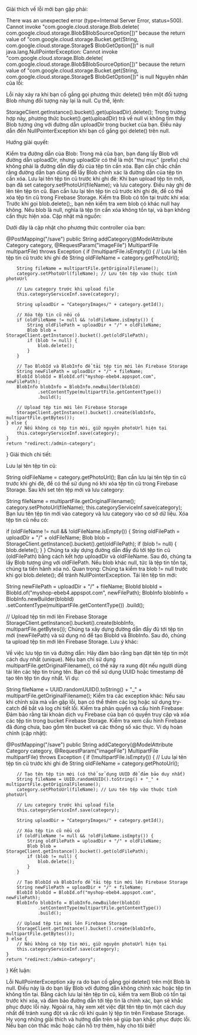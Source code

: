 Giải thích về lỗi mới bạn gặp phải:

There was an unexpected error (type=Internal Server Error, status=500).
Cannot invoke "com.google.cloud.storage.Blob.delete(
com.google.cloud.storage.Blob$BlobSourceOption[])" because the return value of "com.google.cloud.storage.Bucket.get(String, com.google.cloud.storage.Storage$
BlobGetOption[])" is null
java.lang.NullPointerException: Cannot invoke "com.google.cloud.storage.Blob.delete(
com.google.cloud.storage.Blob$BlobSourceOption[])" because the return value of "com.google.cloud.storage.Bucket.get(String, com.google.cloud.storage.Storage$
BlobGetOption[])" is null
Nguyên nhân của lỗi:

Lỗi này xảy ra khi bạn cố gắng gọi phương thức delete() trên một đối tượng Blob nhưng đối tượng này lại là null. Cụ thể,
lệnh:

StorageClient.getInstance().bucket().get(uploadDir).delete();
Trong trường hợp này, phương thức bucket().get(uploadDir) trả về null vì không tìm thấy Blob tương ứng với đường dẫn
uploadDir trong bucket của bạn. Điều này dẫn đến NullPointerException khi bạn cố gắng gọi delete() trên null.

Hướng giải quyết:

Kiểm tra đường dẫn của Blob:
Trong mã của bạn, bạn đang lấy Blob với đường dẫn uploadDir, nhưng uploadDir có thể là một "thư mục" (prefix) chứ không
phải là đường dẫn đầy đủ của tệp tin cần xóa.
Bạn cần chắc chắn rằng đường dẫn bạn dùng để lấy Blob chính xác là đường dẫn của tệp tin cần xóa.
Lưu lại tên tệp tin cũ trước khi ghi đè:
Khi bạn upload tệp tin mới, bạn đã set category.setPhotoUrl(fileName); và lưu category. Điều này ghi đè lên tên tệp tin
cũ.
Bạn cần lưu lại tên tệp tin cũ trước khi ghi đè, để có thể xóa tệp tin cũ trong Firebase Storage.
Kiểm tra Blob có tồn tại trước khi xóa:
Trước khi gọi blob.delete();, bạn nên kiểm tra xem blob có khác null hay không.
Nếu blob là null, nghĩa là tệp tin cần xóa không tồn tại, và bạn không cần thực hiện xóa.
Cập nhật mã nguồn:

Dưới đây là cập nhật cho phương thức controller của bạn:

@PostMapping("/save")
public String addCategory(@ModelAttribute Category category, @RequestParam("imageFile") MultipartFile multipartFile)
throws Exception {
if (!multipartFile.isEmpty()) {
// Lưu lại tên tệp tin cũ trước khi ghi đè
String oldFileName = category.getPhotoUrl();

        String fileName = multipartFile.getOriginalFilename();
        category.setPhotoUrl(fileName); // Lưu tên tệp vào thuộc tính photoUrl

        // Lưu category trước khi upload file
        this.categoryServiceInf.save(category);

        String uploadDir = "CategoryImages/" + category.getId();

        // Xóa tệp tin cũ nếu có
        if (oldFileName != null && !oldFileName.isEmpty()) {
            String oldFilePath = uploadDir + "/" + oldFileName;
            Blob blob = StorageClient.getInstance().bucket().get(oldFilePath);
            if (blob != null) {
                blob.delete();
            }
        }

        // Tạo BlobId và BlobInfo để tải tệp tin mới lên Firebase Storage
        String newFilePath = uploadDir + "/" + fileName;
        BlobId blobId = BlobId.of("myshop-ebeb4.appspot.com", newFilePath);
        BlobInfo blobInfo = BlobInfo.newBuilder(blobId)
                .setContentType(multipartFile.getContentType())
                .build();

        // Upload tệp tin mới lên Firebase Storage
        StorageClient.getInstance().bucket().create(blobInfo, multipartFile.getBytes());
    } else {
        // Nếu không có tệp tin mới, giữ nguyên photoUrl hiện tại
        this.categoryServiceInf.save(category);
    }
    return "redirect:/admin-category";

}
Giải thích chi tiết:

Lưu lại tên tệp tin cũ:

String oldFileName = category.getPhotoUrl();
Bạn cần lưu lại tên tệp tin cũ trước khi ghi đè, để có thể sử dụng nó khi xóa tệp tin cũ trong Firebase Storage.
Sau khi set tên tệp mới và lưu category:

String fileName = multipartFile.getOriginalFilename();
category.setPhotoUrl(fileName);
this.categoryServiceInf.save(category);
Bạn lưu tên tệp tin mới vào category và lưu category vào cơ sở dữ liệu.
Xóa tệp tin cũ nếu có:

if (oldFileName != null && !oldFileName.isEmpty()) {
String oldFilePath = uploadDir + "/" + oldFileName;
Blob blob = StorageClient.getInstance().bucket().get(oldFilePath);
if (blob != null) {
blob.delete();
}
}
Chúng ta xây dựng đường dẫn đầy đủ tới tệp tin cũ (oldFilePath) bằng cách kết hợp uploadDir và oldFileName.
Sau đó, chúng ta lấy Blob tương ứng với oldFilePath. Nếu blob khác null, tức là tệp tin tồn tại, chúng ta tiến hành xóa
nó.
Quan trọng: Chúng ta kiểm tra blob != null trước khi gọi blob.delete(); để tránh NullPointerException.
Tải lên tệp tin mới:

String newFilePath = uploadDir + "/" + fileName;
BlobId blobId = BlobId.of("myshop-ebeb4.appspot.com", newFilePath);
BlobInfo blobInfo = BlobInfo.newBuilder(blobId)
.setContentType(multipartFile.getContentType())
.build();

// Upload tệp tin mới lên Firebase Storage
StorageClient.getInstance().bucket().create(blobInfo, multipartFile.getBytes());
Chúng ta xây dựng đường dẫn đầy đủ tới tệp tin mới (newFilePath) và sử dụng nó để tạo BlobId và BlobInfo.
Sau đó, chúng ta upload tệp tin mới lên Firebase Storage.
Lưu ý khác:

Về việc lưu tệp tin và đường dẫn:
Hãy đảm bảo rằng bạn đặt tên tệp tin một cách duy nhất (unique). Nếu bạn chỉ sử dụng
multipartFile.getOriginalFilename(), có thể xảy ra xung đột nếu người dùng tải lên các tệp tin trùng tên.
Bạn có thể sử dụng UUID hoặc timestamp để tạo tên tệp tin duy nhất.
Ví dụ:

String fileName = UUID.randomUUID().toString() + "_" + multipartFile.getOriginalFilename();
Kiểm tra các exception khác:
Nếu sau khi chỉnh sửa mà vẫn gặp lỗi, bạn có thể thêm các log hoặc sử dụng try-catch để bắt và log chi tiết lỗi.
Kiểm tra phân quyền và cấu hình Firebase:
Đảm bảo rằng tài khoản dịch vụ Firebase của bạn có quyền truy cập và xóa các tệp tin trong bucket Firebase Storage.
Kiểm tra xem cấu hình Firebase đã đúng chưa, bao gồm tên bucket và các thông số xác thực.
Ví dụ hoàn chỉnh (cập nhật):

@PostMapping("/save")
public String addCategory(@ModelAttribute Category category, @RequestParam("imageFile") MultipartFile multipartFile)
throws Exception {
if (!multipartFile.isEmpty()) {
// Lưu lại tên tệp tin cũ trước khi ghi đè
String oldFileName = category.getPhotoUrl();

        // Tạo tên tệp tin mới (có thể sử dụng UUID để đảm bảo duy nhất)
        String fileName = UUID.randomUUID().toString() + "_" + multipartFile.getOriginalFilename();
        category.setPhotoUrl(fileName); // Lưu tên tệp vào thuộc tính photoUrl

        // Lưu category trước khi upload file
        this.categoryServiceInf.save(category);

        String uploadDir = "CategoryImages/" + category.getId();

        // Xóa tệp tin cũ nếu có
        if (oldFileName != null && !oldFileName.isEmpty()) {
            String oldFilePath = uploadDir + "/" + oldFileName;
            Blob blob = StorageClient.getInstance().bucket().get(oldFilePath);
            if (blob != null) {
                blob.delete();
            }
        }

        // Tạo BlobId và BlobInfo để tải tệp tin mới lên Firebase Storage
        String newFilePath = uploadDir + "/" + fileName;
        BlobId blobId = BlobId.of("myshop-ebeb4.appspot.com", newFilePath);
        BlobInfo blobInfo = BlobInfo.newBuilder(blobId)
                .setContentType(multipartFile.getContentType())
                .build();

        // Upload tệp tin mới lên Firebase Storage
        StorageClient.getInstance().bucket().create(blobInfo, multipartFile.getBytes());
    } else {
        // Nếu không có tệp tin mới, giữ nguyên photoUrl hiện tại
        this.categoryServiceInf.save(category);
    }
    return "redirect:/admin-category";

}
Kết luận:

Lỗi NullPointerException xảy ra do bạn cố gắng gọi delete() trên một Blob là null. Điều này là do bạn lấy Blob với đường
dẫn không chính xác hoặc tệp tin không tồn tại.
Bằng cách lưu lại tên tệp tin cũ, kiểm tra xem Blob có tồn tại trước khi xóa, và đảm bảo đường dẫn tới tệp tin là chính
xác, bạn sẽ khắc phục được lỗi này.
Ngoài ra, hãy xem xét việc đặt tên tệp tin một cách duy nhất để tránh xung đột và rắc rối khi quản lý tệp tin trên
Firebase Storage.
Hy vọng những giải thích và hướng dẫn trên sẽ giúp bạn khắc phục được lỗi. Nếu bạn còn thắc mắc hoặc cần hỗ trợ thêm,
hãy cho tôi biết!